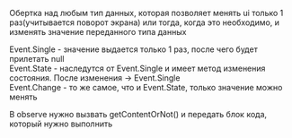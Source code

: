 Обертка над любым тип данных, которая позволяет менять ui только 1 раз(учитывается поворот экрана) или тогда,
когда это необходимо, и изменять значение переданного типа данных

Event.Single - значение выдается только 1 раз, после чего будет прилетать null\
Event.State - наследутся от Event.Single и имеет метод изменения состояния. После изменения -> Event.Single\
Event.Change - то же самое, что и Event.State, только значение можно менять

В observe нужно вызвать getContentOrNot() и передать блок кода, который нужно выполнить
